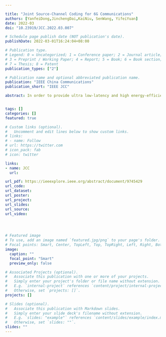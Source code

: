 ```yaml
---

title: "Joint Source-Channel Coding for 6G Communications"
authors: [YanfeiDong,JinchengDai,KaiNiu, SenWang, YifeiYuan]
date: 2022-03
doi: "10.23919/JCC.2022.03.007"

# Schedule page publish date (NOT publication's date).
publishDate: 2022-03-01T16:24:04+08:00

# Publication type.
# Legend: 0 = Uncategorized; 1 = Conference paper; 2 = Journal article;
# 3 = Preprint / Working Paper; 4 = Report; 5 = Book; 6 = Book section;
# 7 = Thesis; 8 = Patent
publication_types: ["2"]

# Publication name and optional abbreviated publication name.
publication: "IEEE China Communications"
publication_short: "IEEE JCC"

abstract: In order to provide ultra low-latency and high energy-efficient communication for intelligences, the sixth generation (6G) wireless communication networks need to break out of the dilemma of the depleting gain of the separated optimization paradigm. In this context, this paper provides a comprehensive tutorial that overview how joint source-channel coding (JSCC) can be employed for improving overall system performance. For the purpose, we first introduce the communication requirements and performance metrics for 6G. Then, we provide an overview of the source-channel separation theorem and why it may not hold in practical applications. In addition, we focus on two new JSCC schemes called the double low-density parity-check (LDPC) codes and the double polar codes, respectively, giving their detailed coding and decoding processes and corresponding performance simulations. In a nutshell, this paper constitutes a tutorial on the JSCC scheme tailored to the needs of future 6G communications.


tags: []
categories: []
featured: true

# Custom links (optional).
#   Uncomment and edit lines below to show custom links.
# links:
# - name: Follow
# url: https://twitter.com
# icon_pack: fab
# icon: twitter

links:
- name: JCC
  url: 

url_pdf: https://ieeexplore.ieee.org/abstract/document/9745429
url_code: 
url_dataset:
url_poster:
url_project: 
url_slides:
url_source: 
url_video:




# Featured image
# To use, add an image named `featured.jpg/png` to your page's folder. 
# Focal points: Smart, Center, TopLeft, Top, TopRight, Left, Right, BottomLeft, Bottom, BottomRight.
image:
  caption: ""
  focal_point: "Smart"
  preview_only: false

# Associated Projects (optional).
#   Associate this publication with one or more of your projects.
#   Simply enter your project's folder or file name without extension.
#   E.g. `internal-project` references `content/project/internal-project/index.md`.
#   Otherwise, set `projects: []`.
projects: []

# Slides (optional).
#   Associate this publication with Markdown slides.
#   Simply enter your slide deck's filename without extension.
#   E.g. `slides: "example"` references `content/slides/example/index.md`.
#   Otherwise, set `slides: ""`.
slides: ""
---
```

